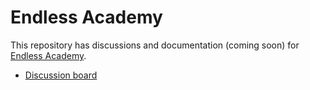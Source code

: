 # Endless Academy

This repository has discussions and documentation (coming soon) for [Endless Academy](https://www.endless.academy).

- [Discussion board](https://github.com/endless-academy/docs/discussions)
